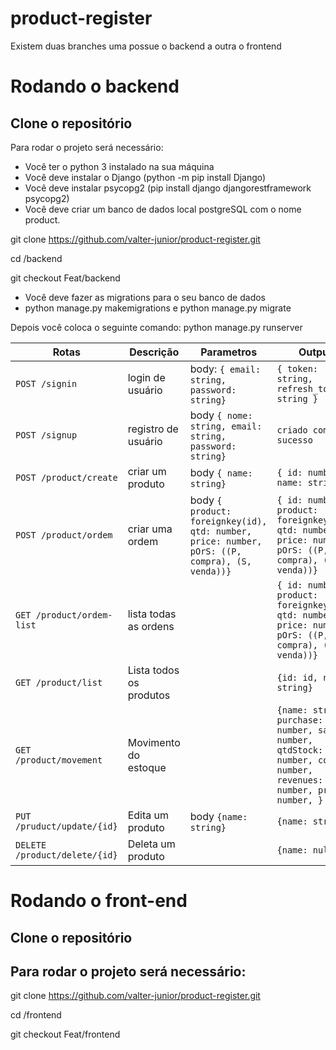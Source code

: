 # product-register

Existem duas branches uma possue o backend a outra o frontend

# Rodando o backend

## Clone o repositório
Para rodar o projeto será necessário:
- Você ter o python 3 instalado na sua máquina
- Você deve instalar o Django (python -m pip install Django)
- Você deve instalar psycopg2 (pip install django djangorestframework psycopg2)
- Você deve criar um banco de dados local postgreSQL com o nome product.

git clone https://github.com/valter-junior/product-register.git

cd /backend

git checkout Feat/backend

- Você deve fazer as migrations para o seu banco de dados
- python manage.py makemigrations e python manage.py migrate

Depois você coloca o seguinte comando:
python manage.py runserver


| Rotas | Descrição | Parametros | Output |
|-------|-------------|------------|-----------------|
| `POST /signin`| login de usuário | body: `{ email: string, password: string}` | `{ token: string, refresh_token: string }` |
| `POST /signup` | registro de usuário | body `{ nome: string, email: string, password: string}` | `criado com sucesso`|
| `POST /product/create` | criar um produto | body `{ name: string}` | `{ id: number, name: string, }` |
| `POST /product/ordem` | criar uma ordem | body `{ product: foreignkey(id), qtd: number, price: number, pOrS: ((P, compra), (S, venda))}` | `{ id: number, product: foreignkey(id), qtd: number, price: number, pOrS: ((P, compra), (S, venda))}`|
| `GET /product/ordem-list` | lista todas as ordens | | `{ id: number, product: foreignkey(id), qtd: number, price: number, pOrS: ((P, compra), (S, venda))}`|
| `GET /product/list` | Lista todos os produtos |  | `{id: id, name: string}` |
| `GET /product/movement` | Movimento do estoque | | `{name: string, purchase: number, sales: number, qtdStock: number, cost: number, revenues: number, profit: number, }` |
| `PUT /pruduct/update/{id}` | Edita um produto | body `{name: string}` | `{name: string}` |
| `DELETE /product/delete/{id}` | Deleta um produto |  | `{name: null` |

# Rodando o front-end

## Clone o repositório
Para rodar o projeto será necessário:
- 

git clone https://github.com/valter-junior/product-register.git

cd /frontend

git checkout Feat/frontend


